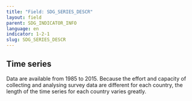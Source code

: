 ```yaml
---
title: "Field: SDG_SERIES_DESCR"
layout: field
parent: SDG_INDICATOR_INFO
language: en
indicator: 1-2-1
slug: SDG_SERIES_DESCR
---
```

## Time series

Data are available from 1985 to 2015. Because the effort and capacity of collecting and analysing survey data are different for each country, the length of the time series for each country varies greatly.